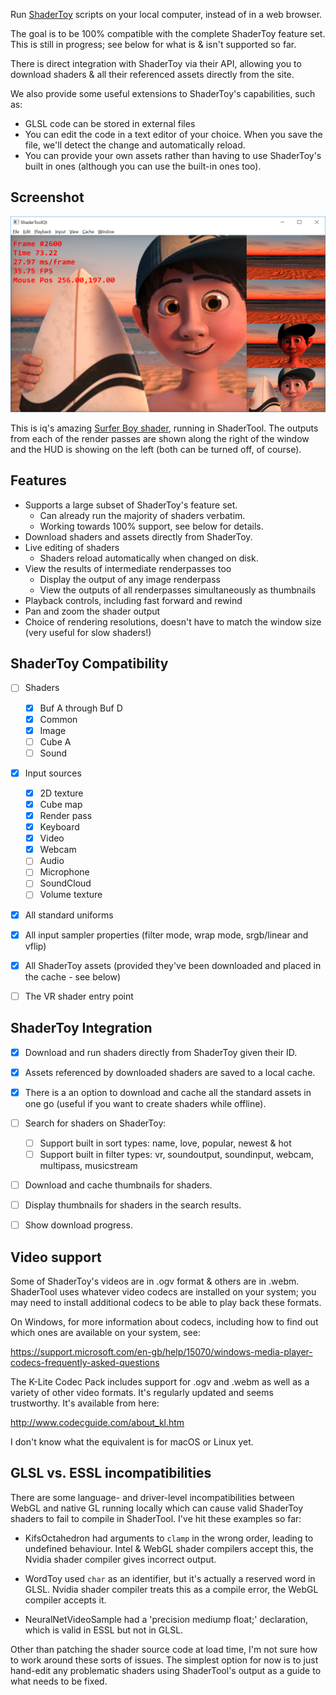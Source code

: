 Run [ShaderToy](https://www.shadertoy.com) scripts on your local computer,
instead of in a web browser.

The goal is to be 100% compatible with the complete ShaderToy feature set.
This is still in progress; see below for what is & isn't supported so far.

There is direct integration with ShaderToy via their API, allowing you to
download shaders & all their referenced assets directly from the site.

We also provide some useful extensions to ShaderToy's capabilities, such as:

* GLSL code can be stored in external files
* You can edit the code in a text editor of your choice. When you save the
  file, we'll detect the change and automatically reload.
* You can provide your own assets rather than having to use ShaderToy's built
  in ones (although you can use the built-in ones too).


Screenshot
----------

![iq's Surfer Boy shader, running in ShaderTool](doc/Screenshot-SurferBoy.png?raw=true)

This is iq's amazing [Surfer Boy shader](https://www.shadertoy.com/view/ldd3DX), 
running in ShaderTool. The outputs from each of the render passes are shown
along the right of the window and the HUD is showing on the left (both can be
turned off, of course).


Features
--------

- Supports a large subset of ShaderToy's feature set.
  - Can already run the majority of shaders verbatim.
  - Working towards 100% support, see below for details.
- Download shaders and assets directly from ShaderToy.
- Live editing of shaders
  - Shaders reload automatically when changed on disk.
- View the results of intermediate renderpasses too
  - Display the output of any image renderpass
  - View the outputs of all renderpasses simultaneously as thumbnails
- Playback controls, including fast forward and rewind
- Pan and zoom the shader output
- Choice of rendering resolutions, doesn't have to match the window size (very useful for slow shaders!)


ShaderToy Compatibility
-----------------------

- [ ] Shaders
  - [x] Buf A through Buf D
  - [x] Common
  - [x] Image
  - [ ] Cube A
  - [ ] Sound
- [x] Input sources
  - [x] 2D texture
  - [x] Cube map
  - [x] Render pass
  - [x] Keyboard
  - [x] Video
  - [x] Webcam
  - [ ] Audio
  - [ ] Microphone
  - [ ] SoundCloud
  - [ ] Volume texture
- [x] All standard uniforms
- [x] All input sampler properties (filter mode, wrap mode, srgb/linear and vflip)
- [x] All ShaderToy assets (provided they've been downloaded and placed in the cache - see below)
- [ ] The VR shader entry point


ShaderToy Integration
---------------------

- [x] Download and run shaders directly from ShaderToy given their ID.
- [x] Assets referenced by downloaded shaders are saved to a local cache.
- [x] There is a an option to download and cache all the standard assets in one go (useful if you want to create shaders while offline).
- [ ] Search for shaders on ShaderToy:
  - [ ] Support built in sort types: name, love, popular, newest & hot
  - [ ] Support built in filter types: vr, soundoutput, soundinput, webcam, multipass, musicstream
- [ ] Download and cache thumbnails for shaders.
- [ ] Display thumbnails for shaders in the search results.
- [ ] Show download progress.


Video support
-------------

Some of ShaderToy's videos are in .ogv format & others are in .webm.
ShaderTool uses whatever video codecs are installed on your system; you may
need to install additional codecs to be able to play back these formats.

On Windows, for more information about codecs, including how to find out which
ones are available on your system, see:

https://support.microsoft.com/en-gb/help/15070/windows-media-player-codecs-frequently-asked-questions

The K-Lite Codec Pack includes support for .ogv and .webm as well as a variety
of other video formats. It's regularly updated and seems trustworthy. It's
available from here:

http://www.codecguide.com/about_kl.htm

I don't know what the equivalent is for macOS or Linux yet.


GLSL vs. ESSL incompatibilities
-------------------------------

There are some language- and driver-level incompatibilities between WebGL and
native GL running locally which can cause valid ShaderToy shaders to fail to
compile in ShaderTool. I've hit these examples so far:

- KifsOctahedron had arguments to `clamp` in the wrong order, leading to
  undefined behaviour. Intel & WebGL shader compilers accept this, the Nvidia
  shader compiler gives incorrect output.

- WordToy used `char` as an identifier, but it's actually a reserved word in 
  GLSL. Nvidia shader compiler treats this as a compile error, the WebGL 
  compiler accepts it.

- NeuralNetVideoSample had a 'precision mediump float;' declaration, which is
  valid in ESSL but not in GLSL.

Other than patching the shader source code at load time, I'm not sure how to
work around these sorts of issues. The simplest option for now is to just
hand-edit any problematic shaders using ShaderTool's output as a guide to what
needs to be fixed.
